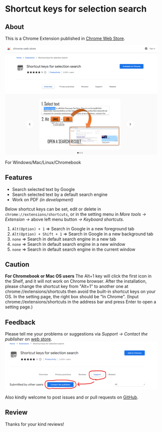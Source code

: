 # Shortcut keys for selection search


## About
This is a Chrome Extension published in [Chrome Web Store](https://chrome.google.com/webstore/detail/shortcut-keys-for-selecti/emceciddhgnjkmjmpjoahmdhibmifohp).

[![](webstoredata/top.png)](https://chrome.google.com/webstore/detail/shortcut-keys-for-selecti/emceciddhgnjkmjmpjoahmdhibmifohp)

For Windows/Mac/Linux/Chromebook


## Features

- Search selected text by Google
- Search selected text by a default search engine
- Work on PDF *(in development)*

Below shortcut keys can be set, edit or delete in `chrome://extensions/shortcuts`, or in the setting menu in *More tools -> Extension ->* above left menu button *-> Keyboard shortcuts*.
1. `Alt(Option) + 1` => Search in Google in a new foreground tab
1. `Alt(Option) + Shift + 1` => Search in Google in a new background tab
1. `none` => Search in default search engine in a new tab
1. `none` => Search in default search engine in a new window
1. `none` => Search in default search engine in the current window


## Caution

**For Chromebook or Mac OS users**
The Alt+1 key will click the first icon in the Shelf, and it will not work on Chrome browser.
After the installation,  please change the shortcut key from "Alt+1" to another one at chrome://extensions/shortcuts then avoid the built-in shortcut keys on your OS.
In the setting page, the right box should be "In Chrome".
(Input chrome://extensions/shortcuts in the address bar and press Enter to open a setting page.)


## Feedback

Please tell me your problems or suggestions via *Support -> Contact the publisher* on [web store](https://chrome.google.com/webstore/detail/shortcut-keys-for-selecti/emceciddhgnjkmjmpjoahmdhibmifohp).
[![](webstoredata/Contact_the_publisher.png)](https://chrome.google.com/webstore/detail/shortcut-keys-for-selecti/emceciddhgnjkmjmpjoahmdhibmifohp)

Also kindly welcome to post issues and or pull requests on [GitHub](https://github.com/sa-ji/Shortcut-keys-for-selection-search/issues).


## Review
Thanks for your kind reviews!

